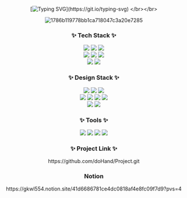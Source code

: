 <!--
**doHand/doHand** is a ✨ _special_ ✨ repository because its `README.md` (this file) appears on your GitHub profile.

Here are some ideas to get you started:

- 🔭 I’m currently working on ...
- 🌱 I’m currently learning ...
- 👯 I’m looking to collaborate on ...
- 🤔 I’m looking for help with ...
- 💬 Ask me about ...
- 📫 How to reach me: ...
- 😄 Pronouns: ...
- ⚡ Fun fact: ....
-->


<div align="center">

[![Typing SVG](https://readme-typing-svg.demolab.com?font=Madimi+One&size=30&duration=4000&pause=1000&color=1CA3BD&center=true&vCenter=true&random=false&width=435&height=80&lines=Hi+there%2C+I'm+Haji+Son.+;Nice+to+meet+you+!)](https://git.io/typing-svg) </br></br>

![1786b119778bb1ca718047c3a20e7285](https://github.com/doHand/doHand/assets/136147026/65ef92eb-5303-4f97-b411-ec4c0f88345a)



<h3 align="center">✨ Tech Stack ✨</h3>
<div align="center">
 
  <img src="https://img.shields.io/badge/javascript-F7DF1E.svg?style=for-the-badge&logo=javascript&logoColor=20232a" />
  <img src="https://img.shields.io/badge/html5-E34F26.svg?style=for-the-badge&logo=html5&logoColor=white" />
  <img src="https://img.shields.io/badge/css3-1572B6.svg?style=for-the-badge&logo=css3&logoColor=white" />
</div>

<div align="center">
   <img src="https://img.shields.io/badge/java-%23ED8B00.svg?style=for-the-badge&logo=openjdk&logoColor=white" />
    <img src="https://img.shields.io/badge/spring-%236DB33F.svg?style=for-the-badge&logo=spring&logoColor=white" />
     <img src="https://img.shields.io/badge/github-%23121011.svg?style=for-the-badge&logo=github&logoColor=white" />
</div>


<div align="center">
     <img src="https://img.shields.io/badge/r-%23276DC3.svg?style=for-the-badge&logo=r&logoColor=white" />
    <img src="https://img.shields.io/badge/Oracle-F80000?style=for-the-badge&logo=oracle&logoColor=white" />

</div>

<h3 align="center">✨ Design Stack ✨</h3>
<div align="center">
 
  <img src="https://img.shields.io/badge/adobe%20photoshop-%2331A8FF.svg?style=for-the-badge&logo=adobe%20photoshop&logoColor=white" />
  <img src="https://img.shields.io/badge/adobe%20illustrator-%23FF9A00.svg?style=for-the-badge&logo=adobe%20illustrator&logoColor=white" />
  <img src="https://img.shields.io/badge/Adobe%20Premiere%20Pro-9999FF.svg?style=for-the-badge&logo=Adobe%20Premiere%20Pro&logoColor=white" />
</div>

<div align="center">
   <img src="https://img.shields.io/badge/Canva-%2300C4CC.svg?style=for-the-badge&logo=Canva&logoColor=white" />
   <img src="https://img.shields.io/badge/unity-%23000000.svg?style=for-the-badge&logo=unity&logoColor=white" />
    <img src="https://img.shields.io/badge/Adobe%20After%20Effects-9999FF.svg?style=for-the-badge&logo=Adobe%20After%20Effects&logoColor=white" />
   <img src="https://img.shields.io/badge/Autodesk%20Maya-37A5CC.svg?style=for-the-badge&logo=Autodesk-Maya&logoColor=white" />
</div>

<div align="center">
     <img src="https://img.shields.io/badge/Z%20Brush-9B2321.svg?style=for-the-badge&logo=Zbrush&logoColor=white" />
    <img src="https://img.shields.io/badge/SubStance%20Painter-F80000?style=for-the-badge&logo=substance-painter&logoColor=white" />
</div>


<h3 align="center">✨ Tools ✨</h3>


<div align="center">

   <img src="https://img.shields.io/badge/Eclipse-FE7A16.svg?style=for-the-badge&logo=Eclipse&logoColor=white" />
     <img src="https://img.shields.io/badge/github-%23121011.svg?style=for-the-badge&logo=github&logoColor=white" />
        <img src="https://img.shields.io/badge/Visual%20Studio-007ACC.svg?style=for-the-badge&logo=Visual%20Studio%20Code&logoColor=white" />
         <img src="https://img.shields.io/badge/Notion-000000.svg?style=for-the-badge&logo=Notion&logoColor=white" />
</div>
<h3 align="center">✨ Project Link ✨</h3>
<div align="center">
https://github.com/doHand/Project.git</div>
<h3 align="center"> Notion </h3>
 https://gkwl554.notion.site/41d6686781ce4dc0818af4e8fc09f7d9?pvs=4
</br></br>
